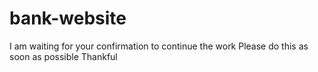 # bank-website
I am waiting for your confirmation to continue the work
Please do this as soon as possible
Thankful

